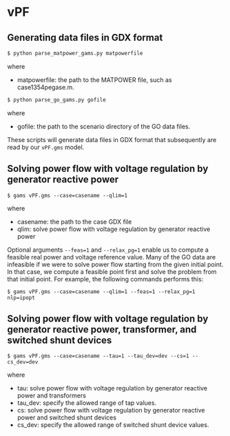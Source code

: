 # vPF
## Generating data files in GDX format
```python
$ python parse_matpower_gams.py matpowerfile
```
where
* matpowerfile: the path to the MATPOWER file, such as case1354pegase.m.

```python
$ python parse_go_gams.py gofile
```
where
* gofile: the path to the scenario directory of the GO data files.

These scripts will generate data files in GDX format that subsequently are read
by our `vPF.gms` model.

## Solving power flow with voltage regulation by generator reactive power
```gams
$ gams vPF.gms --case=casename --qlim=1
```
where
* casename: the path to the case GDX file
* qlim: solve power flow with voltage regulation by generator reactive power

Optional arguments `--feas=1` and `--relax_pg=1` enable us to compute a feasible
real power and voltage reference value.
Many of the GO data are infeasible if we were to solve power flow starting from
the given initial point.
In that case, we compute a feasible point first and solve the problem from that
initial point.
For example, the following commands performs this:
```gams
$ gams vPF.gms --case=casename --qlim=1 --feas=1 --relax_pg=1 nlp=ipopt
```

## Solving power flow with voltage regulation by generator reactive power, transformer, and switched shunt devices
```gams
$ gams vPF.gms --case=casename --tau=1 --tau_dev=dev --cs=1 --cs_dev=dev
```
where
* tau: solve power flow with voltage regulation by generator reactive power and
transformers
* tau_dev: specify the allowed range of tap values.
* cs: solve power flow with voltage regulation by generator reactive power and
switched shunt devices
* cs_dev: specify the allowed range of switched shunt device values.


